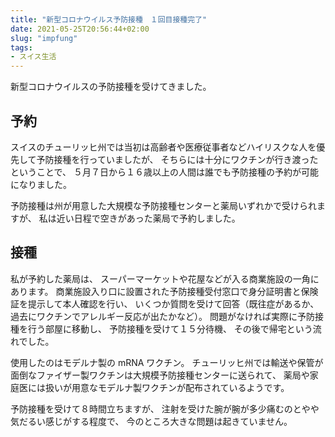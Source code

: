 ```yaml
---
title: "新型コロナウイルス予防接種　１回目接種完了"
date: 2021-05-25T20:56:44+02:00
slug: "impfung"
tags:
- スイス生活
---
```

新型コロナウイルスの予防接種を受けてきました。

## 予約

スイスのチューリッヒ州では当初は高齢者や医療従事者などハイリスクな人を優先して予防接種を行っていましたが、
そちらには十分にワクチンが行き渡ったということで、
５月７日から１６歳以上の人間は誰でも予防接種の予約が可能になりました。

予防接種は州が用意した大規模な予防接種センターと薬局いずれかで受けられますが、
私は近い日程で空きがあった薬局で予約しました。

## 接種

私が予約した薬局は、
スーパーマーケットや花屋などが入る商業施設の一角にあります。
商業施設入り口に設置された予防接種受付窓口で身分証明書と保険証を提示して本人確認を行い、
いくつか質問を受けて回答（既往症があるか、過去にワクチンでアレルギー反応が出たかなど）。
問題がなければ実際に予防接種を行う部屋に移動し、
予防接種を受けて１５分待機、
その後で帰宅という流れでした。

使用したのはモデルナ製の mRNA ワクチン。
チューリッヒ州では輸送や保管が面倒なファイザー製ワクチンは大規模予防接種センターに送られて、
薬局や家庭医には扱いが用意なモデルナ製ワクチンが配布されているようです。

予防接種を受けて８時間立ちますが、
注射を受けた腕が腕が多少痛むのとやや気だるい感じがする程度で、
今のところ大きな問題は起きていません。

